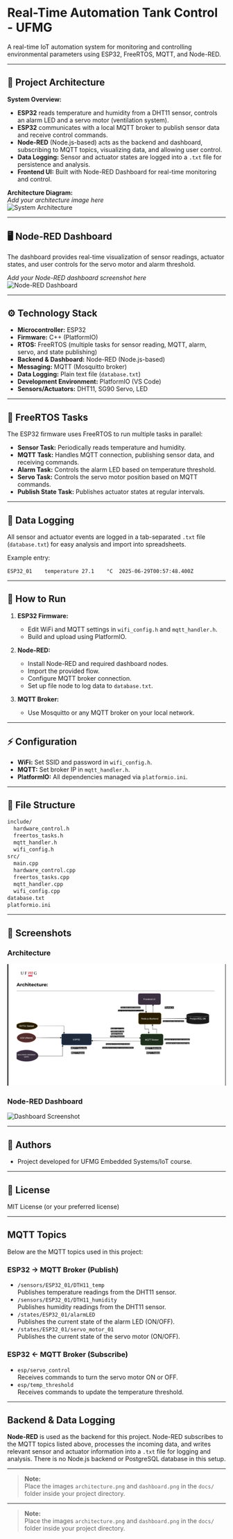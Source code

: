 # Real-Time Automation Tank Control - UFMG

A real-time IoT automation system for monitoring and controlling environmental parameters using ESP32, FreeRTOS, MQTT, and Node-RED.

---

## 📐 Project Architecture

**System Overview:**

- **ESP32** reads temperature and humidity from a DHT11 sensor, controls an alarm LED and a servo motor (ventilation system).
- **ESP32** communicates with a local MQTT broker to publish sensor data and receive control commands.
- **Node-RED** (Node.js-based) acts as the backend and dashboard, subscribing to MQTT topics, visualizing data, and allowing user control.
- **Data Logging:** Sensor and actuator states are logged into a `.txt` file for persistence and analysis.
- **Frontend UI:** Built with Node-RED Dashboard for real-time monitoring and control.

**Architecture Diagram:**  
*Add your architecture image here*  
![System Architecture](docs/architecture.png)

---

## 🖥️ Node-RED Dashboard

The dashboard provides real-time visualization of sensor readings, actuator states, and user controls for the servo motor and alarm threshold.

*Add your Node-RED dashboard screenshot here*  
![Node-RED Dashboard](docs/dashboard.png)

---

## ⚙️ Technology Stack

- **Microcontroller:** ESP32
- **Firmware:** C++ (PlatformIO)
- **RTOS:** FreeRTOS (multiple tasks for sensor reading, MQTT, alarm, servo, and state publishing)
- **Backend & Dashboard:** Node-RED (Node.js-based)
- **Messaging:** MQTT (Mosquitto broker)
- **Data Logging:** Plain text file (`database.txt`)
- **Development Environment:** PlatformIO (VS Code)
- **Sensors/Actuators:** DHT11, SG90 Servo, LED

---

## 🧩 FreeRTOS Tasks

The ESP32 firmware uses FreeRTOS to run multiple tasks in parallel:
- **Sensor Task:** Periodically reads temperature and humidity.
- **MQTT Task:** Handles MQTT connection, publishing sensor data, and receiving commands.
- **Alarm Task:** Controls the alarm LED based on temperature threshold.
- **Servo Task:** Controls the servo motor position based on MQTT commands.
- **Publish State Task:** Publishes actuator states at regular intervals.

---

## 📝 Data Logging

All sensor and actuator events are logged in a tab-separated `.txt` file (`database.txt`) for easy analysis and import into spreadsheets.

Example entry:
```
ESP32_01	temperature	27.1	°C	2025-06-29T00:57:48.400Z
```

---

## 🚀 How to Run

1. **ESP32 Firmware:**
   - Edit WiFi and MQTT settings in `wifi_config.h` and `mqtt_handler.h`.
   - Build and upload using PlatformIO.

2. **Node-RED:**
   - Install Node-RED and required dashboard nodes.
   - Import the provided flow.
   - Configure MQTT broker connection.
   - Set up file node to log data to `database.txt`.

3. **MQTT Broker:**
   - Use Mosquitto or any MQTT broker on your local network.

---

## ⚡ Configuration

- **WiFi:** Set SSID and password in `wifi_config.h`.
- **MQTT:** Set broker IP in `mqtt_handler.h`.
- **PlatformIO:** All dependencies managed via `platformio.ini`.

---

## 📂 File Structure

```
include/
  hardware_control.h
  freertos_tasks.h
  mqtt_handler.h
  wifi_config.h
src/
  main.cpp
  hardware_control.cpp
  freertos_tasks.cpp
  mqtt_handler.cpp
  wifi_config.cpp
database.txt
platformio.ini
```

---

## 📸 Screenshots

### Architecture
![System Architecture](architecture.png)

### Node-RED Dashboard
![Dashboard Screenshot](dashboard.png)

---

## 🏫 Authors

- Project developed for UFMG Embedded Systems/IoT course.

---

## 📄 License

MIT License (or your preferred license)

---

## MQTT Topics

Below are the MQTT topics used in this project:

### ESP32 → MQTT Broker (Publish)
- `/sensors/ESP32_01/DTH11_temp`  
  Publishes temperature readings from the DHT11 sensor.
- `/sensors/ESP32_01/DTH11_humidity`  
  Publishes humidity readings from the DHT11 sensor.
- `/states/ESP32_01/alarmLED`  
  Publishes the current state of the alarm LED (ON/OFF).
- `/states/ESP32_01/servo_motor_01`  
  Publishes the current state of the servo motor (ON/OFF).

### ESP32 ← MQTT Broker (Subscribe)
- `esp/servo_control`  
  Receives commands to turn the servo motor ON or OFF.
- `esp/temp_threshold`  
  Receives commands to update the temperature threshold.

---

## Backend & Data Logging

**Node-RED** is used as the backend for this project. Node-RED subscribes to the MQTT topics listed above, processes the incoming data, and writes relevant sensor and actuator information into a `.txt` file for logging and analysis. There is no Node.js backend or PostgreSQL database in this setup.

---

> **Note:**  
> Place the images `architecture.png` and `dashboard.png` in the `docs/` folder inside your project directory.
---

> **Note:**  
> Place the images `architecture.png` and `dashboard.png` in the `docs/` folder inside your project directory.
